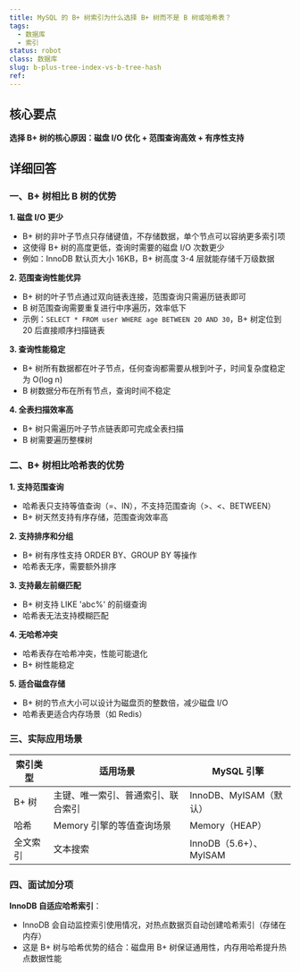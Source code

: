 ```yaml
---
title: MySQL 的 B+ 树索引为什么选择 B+ 树而不是 B 树或哈希表？
tags:
  - 数据库
  - 索引
status: robot
class: 数据库
slug: b-plus-tree-index-vs-b-tree-hash
ref:
---
```


## 核心要点

**选择 B+ 树的核心原因：磁盘 I/O 优化 + 范围查询高效 + 有序性支持**

## 详细回答

### 一、B+ 树相比 B 树的优势

**1. 磁盘 I/O 更少**
- B+ 树的非叶子节点只存储键值，不存储数据，单个节点可以容纳更多索引项
- 这使得 B+ 树的高度更低，查询时需要的磁盘 I/O 次数更少
- 例如：InnoDB 默认页大小 16KB，B+ 树高度 3-4 层就能存储千万级数据

**2. 范围查询性能优异**
- B+ 树的叶子节点通过双向链表连接，范围查询只需遍历链表即可
- B 树范围查询需要重复进行中序遍历，效率低下
- 示例：`SELECT * FROM user WHERE age BETWEEN 20 AND 30`，B+ 树定位到 20 后直接顺序扫描链表

**3. 查询性能稳定**
- B+ 树所有数据都在叶子节点，任何查询都需要从根到叶子，时间复杂度稳定为 O(log n)
- B 树数据分布在所有节点，查询时间不稳定

**4. 全表扫描效率高**
- B+ 树只需遍历叶子节点链表即可完成全表扫描
- B 树需要遍历整棵树

### 二、B+ 树相比哈希表的优势

**1. 支持范围查询**
- 哈希表只支持等值查询（=、IN），不支持范围查询（>、<、BETWEEN）
- B+ 树天然支持有序存储，范围查询效率高

**2. 支持排序和分组**
- B+ 树有序性支持 ORDER BY、GROUP BY 等操作
- 哈希表无序，需要额外排序

**3. 支持最左前缀匹配**
- B+ 树支持 LIKE 'abc%' 的前缀查询
- 哈希表无法支持模糊匹配

**4. 无哈希冲突**
- 哈希表存在哈希冲突，性能可能退化
- B+ 树性能稳定

**5. 适合磁盘存储**
- B+ 树的节点大小可以设计为磁盘页的整数倍，减少磁盘 I/O
- 哈希表更适合内存场景（如 Redis）

### 三、实际应用场景

| 索引类型 | 适用场景 | MySQL 引擎 |
|---------|---------|-----------|
| B+ 树   | 主键、唯一索引、普通索引、联合索引 | InnoDB、MyISAM（默认） |
| 哈希    | Memory 引擎的等值查询场景 | Memory（HEAP） |
| 全文索引 | 文本搜索 | InnoDB（5.6+）、MyISAM |

### 四、面试加分项

**InnoDB 自适应哈希索引**：
- InnoDB 会自动监控索引使用情况，对热点数据页自动创建哈希索引（存储在内存）
- 这是 B+ 树与哈希优势的结合：磁盘用 B+ 树保证通用性，内存用哈希提升热点数据性能
